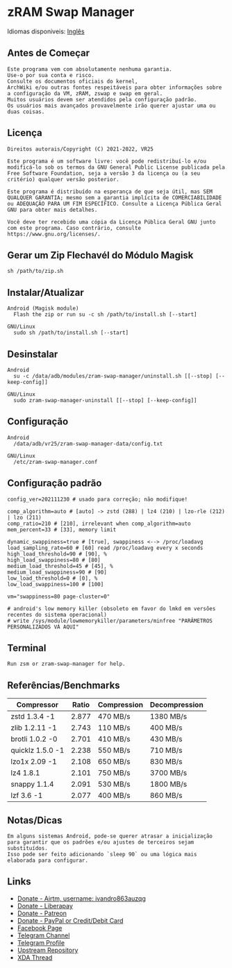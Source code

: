 # zRAM Swap Manager
Idiomas disponiveis: [Inglês](/README.md)

## Antes de Começar
    Este programa vem com absolutamente nenhuma garantia.
    Use-o por sua conta e risco.
    Consulte os documentos oficiais do kernel, 
    ArchWiki e/ou outras fontes respeitáveis para obter informações sobre a configuração da VM, zRAM, zswap e swap em geral.
    Muitos usuários devem ser atendidos pela configuração padrão.
    Os usuários mais avançados provavelmente irão querer ajustar uma ou duas coisas.

## Licença
    Direitos autorais/Copyright (C) 2021-2022, VR25

    Este programa é um software livre: você pode redistribuí-lo e/ou modificá-lo sob os termos da GNU General Public License publicada pela Free Software Foundation, seja a versão 3 da licença ou (a seu critério) qualquer versão posterior.

    Este programa é distribuído na esperança de que seja útil, mas SEM QUALQUER GARANTIA; mesmo sem a garantia implícita de COMERCIABILIDADE ou ADEQUAÇÃO PARA UM FIM ESPECÍFICO. Consulte a Licença Pública Geral GNU para obter mais detalhes.

    Você deve ter recebido uma cópia da Licença Pública Geral GNU junto com este programa. Caso contrário, consulte https://www.gnu.org/licenses/.
     
## Gerar um Zip Flechavél do Módulo Magisk
    sh /path/to/zip.sh

## Instalar/Atualizar
    Android (Magisk module)
      Flash the zip or run su -c sh /path/to/install.sh [--start]

    GNU/Linux
      sudo sh /path/to/install.sh [--start]

## Desinstalar
    Android
      su -c /data/adb/modules/zram-swap-manager/uninstall.sh [[--stop] [--keep-config]]

    GNU/Linux
      sudo zram-swap-manager-uninstall [[--stop] [--keep-config]]

## Configuração
    Android
      /data/adb/vr25/zram-swap-manager-data/config.txt

    GNU/Linux
      /etc/zram-swap-manager.conf

## Configuração padrão
    config_ver=202111230 # usado para correção; não modifique!

    comp_algorithm=auto # [auto] -> zstd (288) | lz4 (210) | lzo-rle (212) | lzo (211)
    comp_ratio=210 # [210], irrelevant when comp_algorithm=auto
    mem_percent=33 # [33], memory limit

    dynamic_swappiness=true # [true], swappiness <--> /proc/loadavg
    load_sampling_rate=60 # [60] read /proc/loadavg every x seconds
    high_load_threshold=90 # [90], %
    high_load_swappiness=80 # [80]
    medium_load_threshold=45 # [45], %
    medium_load_swappiness=90 # [90]
    low_load_threshold=0 # [0], %
    low_load_swappiness=100 # [100]

    vm="swappiness=80 page-cluster=0"

    # android's low memory killer (obsoleto em favor do lmkd em versões recentes do sistema operacional)
    # write /sys/module/lowmemorykiller/parameters/minfree "PARÂMETROS PERSONALIZADOS VÁ AQUI"

## Terminal
    Run zsm or zram-swap-manager for help.

## Referências/Benchmarks
|    Compressor	   | Ratio	| Compression | Decompression |
|------------------|--------|-------------|---------------|
|  zstd 1.3.4 -1	 | 2.877	|   470 MB/s	|   1380 MB/s   |
| zlib 1.2.11 -1	 | 2.743  |   110 MB/s  |   400 MB/s    |
| brotli 1.0.2 -0	 | 2.701	|   410 MB/s	|   430 MB/s    |
| quicklz 1.5.0 -1 | 2.238	|   550 MB/s  |   710 MB/s    |
|  lzo1x 2.09 -1	 | 2.108	|   650 MB/s	|   830 MB/s    |
|    lz4 1.8.1	   | 2.101  |   750 MB/s  |   3700 MB/s   |
|   snappy 1.1.4   | 2.091	|   530 MB/s	|   1800 MB/s   |
|    lzf 3.6 -1	   | 2.077	|   400 MB/s	|   860 MB/s    |


## Notas/Dicas
    Em alguns sistemas Android, pode-se querer atrasar a inicialização para garantir que os padrões e/ou ajustes de terceiros sejam substituídos.
    Isso pode ser feito adicionando `sleep 90` ou uma lógica mais elaborada para configurar.

## Links

- [Donate - Airtm, username: ivandro863auzqg](https://app.airtm.com/send-or-request/send)
- [Donate - Liberapay](https://liberapay.com/vr25)
- [Donate - Patreon](https://patreon.com/vr25)
- [Donate - PayPal or Credit/Debit Card](https://www.paypal.com/cgi-bin/webscr?cmd=_donations&business=iprj25@gmail.com&lc=US&item_name=VR25+is+creating+free+and+open+source+software.+Donate+to+suppport+their+work.&no_note=0&cn=&currency_code=USD&bn=PP-DonationsBF:btn_donateCC_LG.gif:NonHosted)
- [Facebook Page](https://fb.me/vr25xda)
- [Telegram Channel](https://t.me/vr25_xda)
- [Telegram Profile](https://t.me/vr25xda)
- [Upstream Repository](https://github.com/vr-25/zram-swap-manager)
- [XDA Thread](https://forum.xda-developers.com/t/zram-swap-manager-for-android-and-gnu-linux-systems.4352797)
